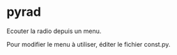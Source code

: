 # pyrad

Ecouter la radio depuis un menu.

Pour modifier le menu à utiliser, éditer le fichier const.py.
